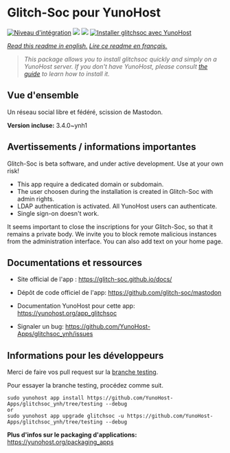 # Glitch-Soc pour YunoHost

[![Niveau d'intégration](https://dash.yunohost.org/integration/glitchsoc.svg)](https://dash.yunohost.org/appci/app/glitchsoc) ![](https://ci-apps.yunohost.org/ci/badges/glitchsoc.status.svg)  ![](https://ci-apps.yunohost.org/ci/badges/glitchsoc.maintain.svg)
[![Installer glitchsoc avec YunoHost](https://install-app.yunohost.org/install-with-yunohost.svg)](https://install-app.yunohost.org/?app=glitchsoc)

*[Read this readme in english.](./README.md)*
*[Lire ce readme en français.](./README_fr.md)*

> *This package allows you to install glitchsoc quickly and simply on a YunoHost server.
If you don't have YunoHost, please consult [the guide](https://yunohost.org/#/install) to learn how to install it.*

## Vue d'ensemble

Un réseau social libre et fédéré, scission de Mastodon.

**Version incluse:** 3.4.0~ynh1






## Avertissements / informations importantes

Glitch-Soc is beta software, and under active development. Use at your own risk!

* This app require a dedicated domain or subdomain.
* The user choosen during the installation is created in Glitch-Soc with admin rights.
* LDAP authentication is activated. All YunoHost users can authenticate.
* Single sign-on doesn't work.

It seems important to close the inscriptions for your Glitch-Soc, so that it remains a private body. We invite you to block remote malicious instances from the administration interface. You can also add text on your home page.



## Documentations et ressources

* Site official de l'app : https://glitch-soc.github.io/docs/


* Dépôt de code officiel de l'app:  https://github.com/glitch-soc/mastodon
* Documentation YunoHost pour cette app: https://yunohost.org/app_glitchsoc
* Signaler un bug: https://github.com/YunoHost-Apps/glitchsoc_ynh/issues

## Informations pour les développeurs

Merci de faire vos pull request sur la [branche testing](https://github.com/YunoHost-Apps/glitchsoc_ynh/tree/testing).

Pour essayer la branche testing, procédez comme suit.
```
sudo yunohost app install https://github.com/YunoHost-Apps/glitchsoc_ynh/tree/testing --debug
or
sudo yunohost app upgrade glitchsoc -u https://github.com/YunoHost-Apps/glitchsoc_ynh/tree/testing --debug
```

**Plus d'infos sur le packaging d'applications:** https://yunohost.org/packaging_apps